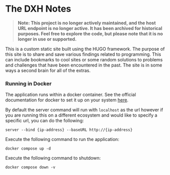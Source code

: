 # The DXH Notes

> **Note: This project is no longer actively maintained, and the host URL endpoint is no longer active. It has been archived for historical purposes. Feel free to explore the code, but please note that it is no longer in use or supported.**

This is a custom static site built using the HUGO framework. The purpose of this site is to share and save various findings related to programming. This can include bookmarks to cool sites or some random solutions to problems and challenges that have been encountered in the past. The site is in some ways a second brain for all of the extras. 


### Running in Docker

The application runs within a docker container. See the official documentation for docker to set it up on your system [here](https://docs.docker.com/engine/install/ "here").

By default the server command will run with `localhost` as the url however if you are running this on a different ecosystem and would like to specify a specific url, you can do the following:
`````
server --bind {ip-address} --baseURL http://{ip-address}
`````

Execute the following command to run the application:
`````
docker compose up -d
`````

Execute the following command to shutdown:
`````
docker compose down -v
`````
